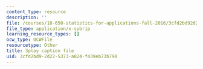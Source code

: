 ```yaml
---
content_type: resource
description: ''
file: /courses/18-650-statistics-for-applications-fall-2016/3cfd2bd92d225373a824f439eb73b790_4HRhg4eUiMo.vtt
file_type: application/x-subrip
learning_resource_types: []
ocw_type: OCWFile
resourcetype: Other
title: 3play caption file
uid: 3cfd2bd9-2d22-5373-a824-f439eb73b790
---
```

